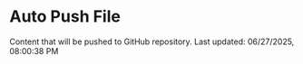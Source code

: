 # Auto Push File

Content that will be pushed to GitHub repository.
Last updated: 06/27/2025, 08:00:38 PM
